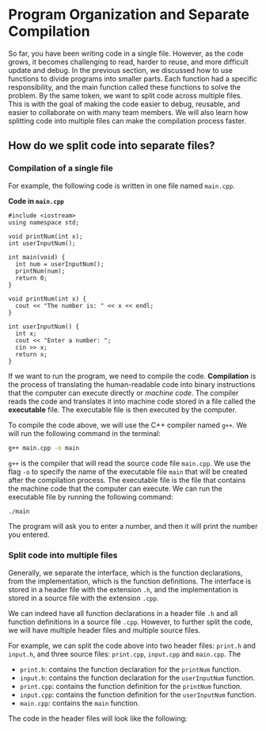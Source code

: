 # Program Organization and Separate Compilation

So far, you have been writing code in a single file. However, as the code grows, it becomes challenging to read, harder to reuse, and more difficult update and debug. In the previous section, we discussed how to use functions to divide programs into smaller parts. Each function had a specific responsibility, and the main function called these functions to solve the problem. By the same token, we want to split code across multiple files. This is with the goal of making the code easier to debug, reusable, and easier to collaborate on with many team members. We will also learn how splitting code into multiple files can make the compilation process faster. 

## How do we split code into separate files?

### Compilation of a single file

For example, the following code is written in one file named `main.cpp`.

**Code in `main.cpp`**
```{code-block} cpp
#include <iostream>
using namespace std;

void printNum(int x);
int userInputNum();

int main(void) {
  int num = userInputNum();
  printNum(num);
  return 0;
}

void printNum(int x) {
  cout << "The number is: " << x << endl;
}

int userInputNum() {
  int x;
  cout << "Enter a number: ";
  cin >> x;
  return x;
}
```

If we want to run the program, we need to compile the code. **Compilation** is the process of translating the human-readable code into binary instructions that the computer can execute directly or *machine code*. The compiler reads the code and translates it into machine code stored in a file called the **executable** file. The executable file is then executed by the computer.

To compile the code above, we will use the C++ compiler named `g++`. We will run the following command in the terminal:

```bash
g++ main.cpp -o main
```

`g++` is the compiler that will read the source code file `main.cpp`. We use the flag `-o` to specify the name of the executable file `main` that will be created after the compilation process. The executable file is the file that contains the machine code that the computer can execute. We can run the executable file by running the following command:

```bash
./main
```

The program will ask you to enter a number, and then it will print the number you entered.

### Split code into multiple files

Generally, we separate the interface, which is the function declarations, from the implementation, which is the function definitions. The interface is stored in a header file with the extension `.h`, and the implementation is stored in a source file with the extension `.cpp`.

We can indeed have all function declarations in a header file `.h` and all function definitions in a source file `.cpp`. However, to further split the code, we will have multiple header files and multiple source files.

For example, we can split the code above into two header files: `print.h` and `input.h`, and three source files: `print.cpp`, `input.cpp` and `main.cpp`. The 
- `print.h`: contains the function declaration for the `printNum` function.
- `input.h`: contains the function declaration for the `userInputNum` function.
- `print.cpp`: contains the function definition for the `printNum` function.
- `input.cpp`: contains the function definition for the `userInputNum` function.
- `main.cpp`: contains the `main` function.

The code in the header files will look like the following:






